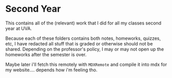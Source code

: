 # Second Year

This contains all of the (relevant) work that I did for all my classes second year at UVA. 

Because each of these folders contains both notes, homeworks, quizzes, etc, I have redacted all stuff that is graded or otherwise should not be shared. Depending on the professor's policy, I may or may not open up the homeworks after the semester is over. 

Maybe later i'll fetch this remotely with `MDXRemote` and compile it into mdx for my website.... depends how i'm feeling tho.